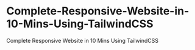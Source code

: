 # Complete-Responsive-Website-in-10-Mins-Using-TailwindCSS
Complete Responsive Website in 10 Mins Using TailwindCSS
